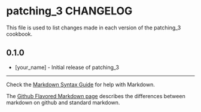 # patching_3 CHANGELOG

This file is used to list changes made in each version of the patching_3 cookbook.

## 0.1.0
- [your_name] - Initial release of patching_3

- - -
Check the [Markdown Syntax Guide](http://daringfireball.net/projects/markdown/syntax) for help with Markdown.

The [Github Flavored Markdown page](http://github.github.com/github-flavored-markdown/) describes the differences between markdown on github and standard markdown.
